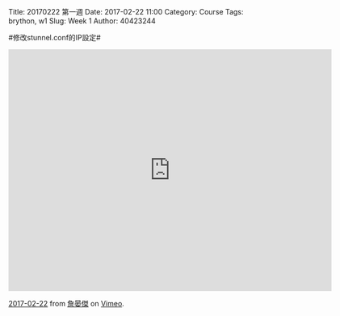 Title: 20170222 第一週
Date: 2017-02-22 11:00
Category: Course
Tags: brython, w1
Slug: Week 1
Author: 40423244

#修改stunnel.conf的IP設定#

<iframe src="https://vimeo.com/209486571" width="640" height="480" frameborder="0" webkitallowfullscreen mozallowfullscreen allowfullscreen></iframe>
<p><a href="https://vimeo.com/209486571">2017-02-22</a> from <a href="https://vimeo.com/user61272200">詹晏傑</a> on <a href="https://vimeo.com">Vimeo</a>.</p>

